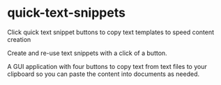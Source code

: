 # quick-text-snippets
Click quick text snippet buttons to copy text templates to speed content creation

Create and re-use text snippets with a click of a button.

A GUI application with four buttons to copy text from text files to your clipboard so you can paste the content into documents as needed.
